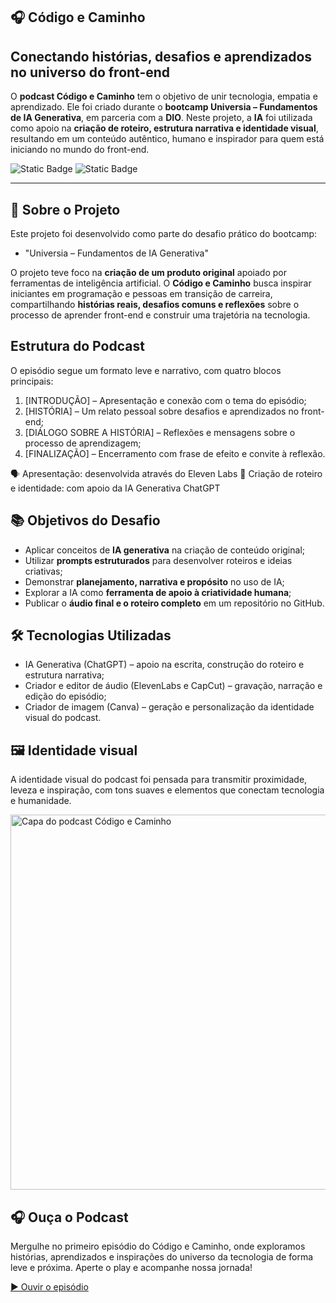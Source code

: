 ## 🎧 Código e Caminho
## Conectando histórias, desafios e aprendizados no universo do front-end

O **podcast Código e Caminho** tem o objetivo de unir tecnologia, empatia e aprendizado. Ele foi criado durante o **bootcamp Universia – Fundamentos de IA Generativa**, em parceria com a **DIO**. Neste projeto, a **IA** foi utilizada como apoio na **criação de roteiro, estrutura narrativa e identidade visual**, resultando em um conteúdo autêntico, humano e inspirador para quem está iniciando no mundo do front-end.

![Static Badge](https://img.shields.io/badge/Conclu%C3%ADdo-label?style=for-the-badge&label=Status) ![Static Badge](https://img.shields.io/badge/Curso-DIO-%23e60000?style=for-the-badge)

<hr>

## 🚀 Sobre o Projeto

Este projeto foi desenvolvido como parte do desafio prático do bootcamp:

* "Universia – Fundamentos de IA Generativa"

O projeto teve foco na **criação de um produto original** apoiado por ferramentas de inteligência artificial. O **Código e Caminho** busca inspirar iniciantes em programação e pessoas em transição de carreira, compartilhando **histórias reais, desafios comuns e reflexões** sobre o processo de aprender front-end e construir uma trajetória na tecnologia.

## Estrutura do Podcast

O episódio segue um formato leve e narrativo, com quatro blocos principais:

1. [INTRODUÇÃO] – Apresentação e conexão com o tema do episódio;
2. [HISTÓRIA] – Um relato pessoal sobre desafios e aprendizados no front-end;
3. [DIÁLOGO SOBRE A HISTÓRIA] – Reflexões e mensagens sobre o processo de aprendizagem;
4. [FINALIZAÇÃO] – Encerramento com frase de efeito e convite à reflexão.

🗣️ Apresentação: desenvolvida através do Eleven Labs
🧠 Criação de roteiro e identidade: com apoio da IA Generativa ChatGPT

## 📚 Objetivos do Desafio

* Aplicar conceitos de **IA generativa** na criação de conteúdo original;
* Utilizar **prompts estruturados** para desenvolver roteiros e ideias criativas;
* Demonstrar **planejamento, narrativa e propósito** no uso de IA;
* Explorar a IA como **ferramenta de apoio à criatividade humana**;
* Publicar o **áudio final e o roteiro completo** em um repositório no GitHub.

## 🛠️ Tecnologias Utilizadas
* IA Generativa (ChatGPT) – apoio na escrita, construção do roteiro e estrutura narrativa;
* Criador e editor de áudio (ElevenLabs e CapCut) – gravação, narração e edição do episódio;
* Criador de imagem (Canva) – geração e personalização da identidade visual do podcast.

## 🖼️ Identidade visual

A identidade visual do podcast foi pensada para transmitir proximidade, leveza e inspiração, com tons suaves e elementos que conectam tecnologia e humanidade.

<img src="./image/código e caminho.png" alt="Capa do podcast Código e Caminho" width="600"/>

## 🎧 Ouça o Podcast

Mergulhe no primeiro episódio do Código e Caminho, onde exploramos histórias, aprendizados e inspirações do universo da tecnologia de forma leve e próxima. Aperte o play e acompanhe nossa jornada!

[▶️ Ouvir o episódio](./audio/código%20e%20caminho%20-%20ep.%2001.mp4)
